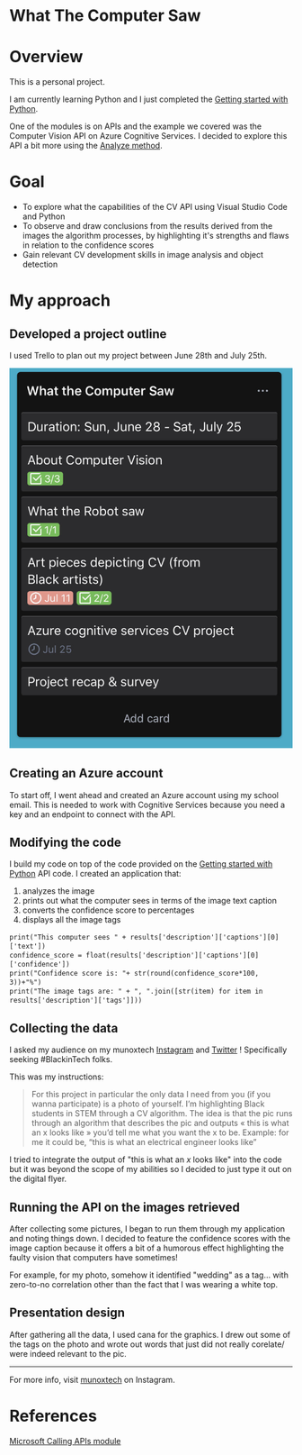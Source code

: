 # What The Computer Saw
 
 # Overview
This is a personal project. 

I am currently learning Python and I just completed the [Getting started with Python](https://github.com/microsoft/c9-python-getting-started). 

One of the modules is on APIs and the example we covered was the Computer Vision API on Azure Cognitive Services. I decided to explore this API a bit more using the [Analyze method](https://westcentralus.dev.cognitive.microsoft.com/docs/services/5adf991815e1060e6355ad44/operations/56f91f2e778daf14a499e1fa). 

# Goal
- To explore what the capabilities of the CV API using Visual Studio Code and Python
- To observe and draw conclusions from the results derived from the images the algorithm processes, by highlighting it's strengths and flaws in relation to the confidence scores
- Gain relevant CV development skills in image analysis and object detection

# My approach
## Developed a project outline
I used Trello to plan out my project between June 28th and July 25th.

![trello](trello-projectplan.jpg)

## Creating an Azure account
To start off, I went ahead and created an Azure account using my school email. This is needed to work with Cognitive Services because you need a key and an endpoint to connect with the API.

## Modifying the code
I build my code on top of the code provided on the [Getting started with Python](https://github.com/microsoft/c9-python-getting-started) API code. I created an application that: 
1. analyzes the image
2. prints out what the computer sees in terms of the image text caption
3. converts the confidence score to percentages
4. displays all the image tags

```
print("This computer sees " + results['description']['captions'][0]['text'])
confidence_score = float(results['description']['captions'][0]['confidence'])
print("Confidence score is: "+ str(round(confidence_score*100, 3))+"%")
print("The image tags are: " + ", ".join([str(item) for item in results['description']['tags']]))

```


## Collecting the data
I asked my audience on my munoxtech [Instagram](www.instagram.com/munoxtech) and [Twitter](www.twitter.com/munoxtech) ! Specifically seeking #BlackinTech folks.

This was my instructions:
> For this project in particular the only data I need from you (if you wanna participate) is a photo of yourself. I’m highlighting Black students in STEM through a CV algorithm. 
> The idea is that the pic runs through an algorithm that describes the pic and outputs « this is what an x looks like » you’d tell me what you want the  x to be. 
> Example: for me it could be, “this is what an electrical engineer looks like”

I tried to integrate the output of "this is what an *x* looks like" into the code but it was beyond the scope of my abilities so I decided to just type it out on the digital flyer.


## Running the API on the images retrieved
After collecting some pictures, I began to run them through my application and noting things down. I decided to feature the confidence scores with the image caption because it offers a bit of a humorous effect highlighting the faulty vision that computers have sometimes!

For example, for my photo, somehow it identified "wedding" as a tag... with zero-to-no correlation other than the fact that I was wearing a white top.

## Presentation design
After gathering all the data, I used cana for the graphics. I drew out some of the tags on the photo and wrote out words that just did not really corelate/ were indeed relevant to the pic. 


--------------------------------------

For more info, visit [munoxtech](https://www.instagram.com/p/CCM3f-fnRKy/?utm_source=ig_web_copy_link) on Instagram.

# References
[Microsoft Calling APIs module](https://github.com/microsoft/c9-python-getting-started/blob/master/python-for-beginners/16%20-%20Calling%20APIs/call_api.py)
